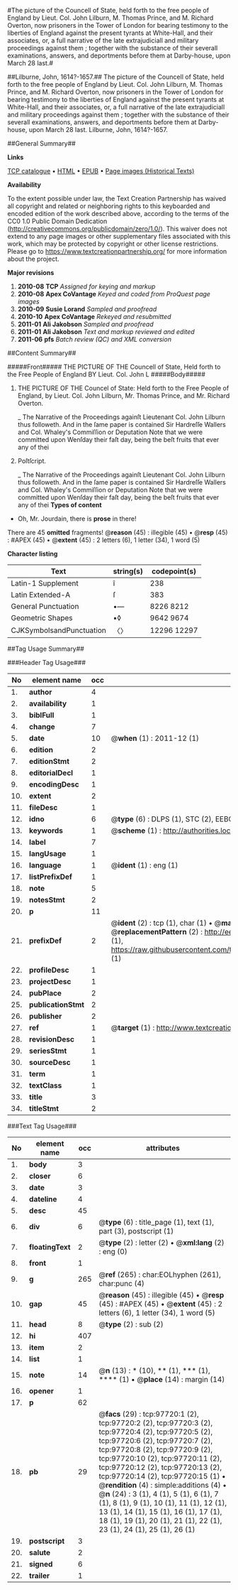 #The picture of the Councell of State, held forth to the free people of England by Lieut. Col. John Lilburn, M. Thomas Prince, and M. Richard Overton, now prisoners in the Tower of London for bearing testimony to the liberties of England against the present tyrants at White-Hall, and their associates, or, a full narrative of the late extrajudiciall and military proceedings against them ; together with the substance of their severall examinations, answers, and deportments before them at Darby-house, upon March 28 last.#

##Lilburne, John, 1614?-1657.##
The picture of the Councell of State, held forth to the free people of England by Lieut. Col. John Lilburn, M. Thomas Prince, and M. Richard Overton, now prisoners in the Tower of London for bearing testimony to the liberties of England against the present tyrants at White-Hall, and their associates, or, a full narrative of the late extrajudiciall and military proceedings against them ; together with the substance of their severall examinations, answers, and deportments before them at Darby-house, upon March 28 last.
Lilburne, John, 1614?-1657.

##General Summary##

**Links**

[TCP catalogue](http://www.ota.ox.ac.uk/tcp/)  • 
[HTML](http://tei.it.ox.ac.uk/tcp/Texts-HTML/free/A48/A48472.html)  • 
[EPUB](http://tei.it.ox.ac.uk/tcp/Texts-EPUB/free/A48/A48472.epub) • 
[Page images (Historical Texts)](https://historicaltexts.jisc.ac.uk/eebo-13113940e)

**Availability**

To the extent possible under law, the Text Creation Partnership has waived all copyright and related or neighboring rights to this keyboarded and encoded edition of the work described above, according to the terms of the CC0 1.0 Public Domain Dedication (http://creativecommons.org/publicdomain/zero/1.0/). This waiver does not extend to any page images or other supplementary files associated with this work, which may be protected by copyright or other license restrictions. Please go to https://www.textcreationpartnership.org/ for more information about the project.

**Major revisions**

1. __2010-08__ __TCP__ *Assigned for keying and markup*
1. __2010-08__ __Apex CoVantage__ *Keyed and coded from ProQuest page images*
1. __2010-09__ __Susie Lorand__ *Sampled and proofread*
1. __2010-10__ __Apex CoVantage__ *Rekeyed and resubmitted*
1. __2011-01__ __Ali Jakobson__ *Sampled and proofread*
1. __2011-01__ __Ali Jakobson__ *Text and markup reviewed and edited*
1. __2011-06__ __pfs__ *Batch review (QC) and XML conversion*

##Content Summary##

#####Front#####
THE PICTURE OF THE Councell of State, Held forth to the Free People of England BY Lieut. Col. John L
#####Body#####

1. THE PICTURE OF THE Councel of State: Held forth to the Free People of England, by Lieut. Col. John Lilburn, Mr. Thomas Prince, and Mr. Richard Overton.

    _ The Narrative of the Proceedings againſt Lieutenant Col. John Lilburn thus followeth.
And in the ſame paper is contained Sir Hardreſſe Wallers and Col. Whaley's Commiſſion or Deputation Note that we were committed upon Wenſday their faſt day, being the beſt fruits that ever any of thei
1. Poſtſcript.

    _ The Narrative of the Proceedings againſt Lieutenant Col. John Lilburn thus followeth.
And in the ſame paper is contained Sir Hardreſſe Wallers and Col. Whaley's Commiſſion or Deputation Note that we were committed upon Wenſday their faſt day, being the beſt fruits that ever any of thei
**Types of content**

  * Oh, Mr. Jourdain, there is **prose** in there!

There are 45 **omitted** fragments! 
 @__reason__ (45) : illegible (45)  •  @__resp__ (45) : #APEX (45)  •  @__extent__ (45) : 2 letters (6), 1 letter (34), 1 word (5)

**Character listing**


|Text|string(s)|codepoint(s)|
|---|---|---|
|Latin-1 Supplement|î|238|
|Latin Extended-A|ſ|383|
|General Punctuation|•—|8226 8212|
|Geometric Shapes|▪◊|9642 9674|
|CJKSymbolsandPunctuation|〈〉|12296 12297|

##Tag Usage Summary##

###Header Tag Usage###

|No|element name|occ|attributes|
|---|---|---|---|
|1.|__author__|4||
|2.|__availability__|1||
|3.|__biblFull__|1||
|4.|__change__|7||
|5.|__date__|10| @__when__ (1) : 2011-12 (1)|
|6.|__edition__|2||
|7.|__editionStmt__|2||
|8.|__editorialDecl__|1||
|9.|__encodingDesc__|1||
|10.|__extent__|2||
|11.|__fileDesc__|1||
|12.|__idno__|6| @__type__ (6) : DLPS (1), STC (2), EEBO-CITATION (1), OCLC (1), VID (1)|
|13.|__keywords__|1| @__scheme__ (1) : http://authorities.loc.gov/ (1)|
|14.|__label__|7||
|15.|__langUsage__|1||
|16.|__language__|1| @__ident__ (1) : eng (1)|
|17.|__listPrefixDef__|1||
|18.|__note__|5||
|19.|__notesStmt__|2||
|20.|__p__|11||
|21.|__prefixDef__|2| @__ident__ (2) : tcp (1), char (1)  •  @__matchPattern__ (2) : ([0-9\-]+):([0-9IVX]+) (1), (.+) (1)  •  @__replacementPattern__ (2) : http://eebo.chadwyck.com/downloadtiff?vid=$1&page=$2 (1), https://raw.githubusercontent.com/textcreationpartnership/Texts/master/tcpchars.xml#$1 (1)|
|22.|__profileDesc__|1||
|23.|__projectDesc__|1||
|24.|__pubPlace__|2||
|25.|__publicationStmt__|2||
|26.|__publisher__|2||
|27.|__ref__|1| @__target__ (1) : http://www.textcreationpartnership.org/docs/. (1)|
|28.|__revisionDesc__|1||
|29.|__seriesStmt__|1||
|30.|__sourceDesc__|1||
|31.|__term__|1||
|32.|__textClass__|1||
|33.|__title__|3||
|34.|__titleStmt__|2||


###Text Tag Usage###

|No|element name|occ|attributes|
|---|---|---|---|
|1.|__body__|3||
|2.|__closer__|6||
|3.|__date__|3||
|4.|__dateline__|4||
|5.|__desc__|45||
|6.|__div__|6| @__type__ (6) : title_page (1), text (1), part (3), postscript (1)|
|7.|__floatingText__|2| @__type__ (2) : letter (2)  •  @__xml:lang__ (2) : eng (0)|
|8.|__front__|1||
|9.|__g__|265| @__ref__ (265) : char:EOLhyphen (261), char:punc (4)|
|10.|__gap__|45| @__reason__ (45) : illegible (45)  •  @__resp__ (45) : #APEX (45)  •  @__extent__ (45) : 2 letters (6), 1 letter (34), 1 word (5)|
|11.|__head__|8| @__type__ (2) : sub (2)|
|12.|__hi__|407||
|13.|__item__|2||
|14.|__list__|1||
|15.|__note__|14| @__n__ (13) : * (10), ** (1), *** (1), **** (1)  •  @__place__ (14) : margin (14)|
|16.|__opener__|1||
|17.|__p__|62||
|18.|__pb__|29| @__facs__ (29) : tcp:97720:1 (2), tcp:97720:2 (2), tcp:97720:3 (2), tcp:97720:4 (2), tcp:97720:5 (2), tcp:97720:6 (2), tcp:97720:7 (2), tcp:97720:8 (2), tcp:97720:9 (2), tcp:97720:10 (2), tcp:97720:11 (2), tcp:97720:12 (2), tcp:97720:13 (2), tcp:97720:14 (2), tcp:97720:15 (1)  •  @__rendition__ (4) : simple:additions (4)  •  @__n__ (24) : 3 (1), 4 (1), 5 (1), 6 (1), 7 (1), 8 (1), 9 (1), 10 (1), 11 (1), 12 (1), 13 (1), 14 (1), 15 (1), 16 (1), 17 (1), 18 (1), 19 (1), 20 (1), 21 (1), 22 (1), 23 (1), 24 (1), 25 (1), 26 (1)|
|19.|__postscript__|3||
|20.|__salute__|2||
|21.|__signed__|6||
|22.|__trailer__|1||
